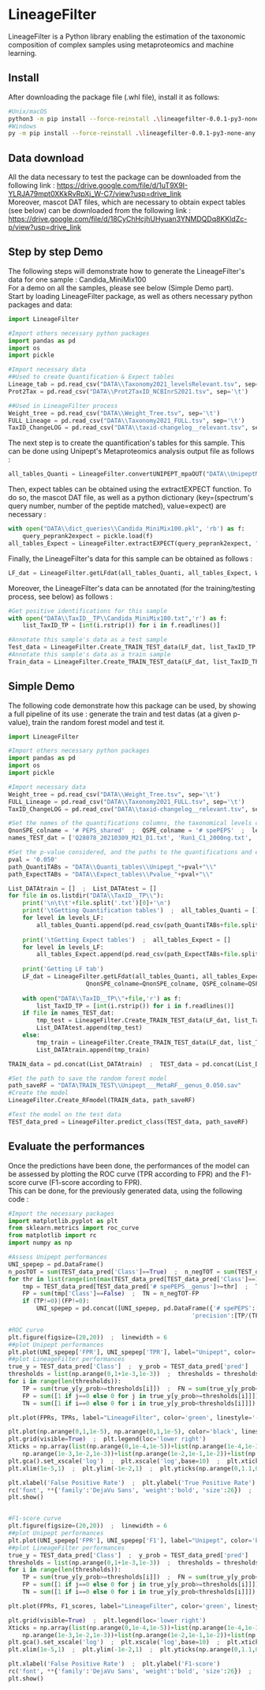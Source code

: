 # LineageFilter

LineageFilter is a Python library enabling the estimation of the taxonomic composition of complex samples using metaproteomics and machine learning.

## Install
After downloading the package file (.whl file), install it as follows:
```bash
#Unix/macOS
python3 -m pip install --force-reinstall .\lineagefilter-0.0.1-py3-none-any.whl
#Windows
py -m pip install --force-reinstall .\lineagefilter-0.0.1-py3-none-any.whl
```

## Data download
All the data necessary to test the package can be downloaded from the following link : https://drive.google.com/file/d/1uT9X9I-YLRJA79mpt0XKkRvRpXj_W-C7/view?usp=drive_link  
Moreover, mascot DAT files, which are necessary to obtain expect tables (see below) can be downloaded from the following link : https://drive.google.com/file/d/18CyChHcjhUHyuan3YNMDQDq8KKldZc-p/view?usp=drive_link

## Step by step Demo
The following steps will demonstrate how to generate the LineageFilter's data for one sample : Candida_MiniMix100  
For a demo on all the samples, please see below (Simple Demo part).  
Start by loading LineageFilter package, as well as others necessary python packages and data:
```python
import LineageFilter

#Import others necessary python packages
import pandas as pd
import os
import pickle

#Import necessary data
##Used to create Quantification & Expect tables
Lineage_tab = pd.read_csv("DATA\\Taxonomy2021_levelsRelevant.tsv", sep='\t')
Prot2Tax = pd.read_csv("DATA\\Prot2TaxID_NCBInrS2021.tsv", sep='\t')

##Used in LineageFilter process
Weight_tree = pd.read_csv("DATA\\Weight_Tree.tsv", sep='\t')
FULL_Lineage = pd.read_csv("DATA\\Taxonomy2021_FULL.tsv", sep='\t')
TaxID_ChangeLOG = pd.read_csv("DATA\\taxid-changelog__relevant.tsv", sep='\t')
```

The next step is to create the quantification's tables for this sample. This can be done using Unipept's Metaproteomics analysis output file as follows :
```python
all_tables_Quanti = LineageFilter.convertUNIPEPT_mpaOUT("DATA\\UnipeptMPA_results\\MPA_results__0.050\\Candida_MiniMix100_mpa.csv", sep='\t')
```

Then, expect tables can be obtained using the extractEXPECT function. To do so, the mascot DAT file, as well as a python dictionary (key=(spectrum's query number, number of the peptide matched), value=expect) are necessary :
```python
with open("DATA\\dict_queries\\Candida_MiniMix100.pkl", 'rb') as f:
    query_peprank2expect = pickle.load(f)
all_tables_Expect = LineageFilter.extractEXPECT(query_peprank2expect, "DATmascot\\Candida_MiniMix100.dat", Lineage_tab, Prot2Tax)
```

Finally, the LineageFilter's data for this sample can be obtained as follows :
```python
LF_dat = LineageFilter.getLFdat(all_tables_Quanti, all_tables_Expect, Weight_tree, FULL_Lineage, TaxID_ChangeLOG)
```

Moreover, the LineageFilter's data can be annotated (for the training/testing process, see below) as follows :
```python
#Get positive identifications for this sample
with open("DATA\\TaxID__TP\\Candida_MiniMix100.txt",'r') as f:
    list_TaxID_TP = [int(i.rstrip()) for i in f.readlines()]

#Annotate this sample's data as a test sample
Test_data = LineageFilter.Create_TRAIN_TEST_data(LF_dat, list_TaxID_TP, test=True)
#Annotate this sample's data as a train sample
Train_data = LineageFilter.Create_TRAIN_TEST_data(LF_dat, list_TaxID_TP, test=False)
```

## Simple Demo
The following code demonstrate how this package can be used, by showing a full pipeline of its use : generate the train and test datas (at a given p-value), train the random forest model and test it.
```python
import LineageFilter

#Import others necessary python packages
import pandas as pd
import os
import pickle

#Import necessary data
Weight_tree = pd.read_csv("DATA\\Weight_Tree.tsv", sep='\t')
FULL_Lineage = pd.read_csv("DATA\\Taxonomy2021_FULL.tsv", sep='\t')
TaxID_ChangeLOG = pd.read_csv("DATA\\taxid-changelog__relevant.tsv", sep='\t')

#Set the names of the quantifications columns, the taxonomical levels considered, and the samples used to test the model
QnonSPE_colname = '# PEPS_shared'  ;  QSPE_colname = '# spePEPS'  ;  levels_LF = ['phylum', 'class', 'order', 'family', 'genus']
names_TEST_dat = ['Q28078_20210309_M21_D1.txt', 'Run1_C1_2000ng.txt', 'Run1_U1_2000ng.txt', 'Run2_P1_2000ng.txt', 'SIHUMI_4bandes.txt']

#Set the p-value considered, and the paths to the quantifications and expect tables
pval = '0.050'
path_QuantiTABs = "DATA\\Quanti_tables\\Unipept_"+pval+"\\"
path_ExpectTABs = "DATA\\Expect_tables\\Pvalue_"+pval+"\\"

List_DATAtrain = []  ;  List_DATAtest = []
for file in os.listdir("DATA\\TaxID__TP\\"):
    print('\n\t\t'+file.split('.txt')[0]+'\n')
    print('\tGetting Quantification tables')  ;  all_tables_Quanti = []
    for level in levels_LF:
        all_tables_Quanti.append(pd.read_csv(path_QuantiTABs+file.split('.txt')[0]+'__'+level+'.tsv', sep='\t'))
    
    print('\tGetting Expect tables')  ;  all_tables_Expect = []
    for level in levels_LF:
        all_tables_Expect.append(pd.read_csv(path_ExpectTABs+file.split('.txt')[0]+'__'+level+'.tsv', sep='\t'))
    
    print('Getting LF tab')
    LF_dat = LineageFilter.getLFdat(all_tables_Quanti, all_tables_Expect, Weight_tree, FULL_Lineage, TaxID_ChangeLOG,
                      QnonSPE_colname=QnonSPE_colname, QSPE_colname=QSPE_colname)
    
    with open("DATA\\TaxID__TP\\"+file,'r') as f:
        list_TaxID_TP = [int(i.rstrip()) for i in f.readlines()]
    if file in names_TEST_dat:
        tmp_test = LineageFilter.Create_TRAIN_TEST_data(LF_dat, list_TaxID_TP, test=True)  ;  tmp_test['sample_ID'] = file.split('.txt')[0]
        List_DATAtest.append(tmp_test)
    else:
        tmp_train = LineageFilter.Create_TRAIN_TEST_data(LF_dat, list_TaxID_TP)  ;  tmp_train['sample_ID'] = file.split('.txt')[0]
        List_DATAtrain.append(tmp_train)

TRAIN_data = pd.concat(List_DATAtrain)  ;  TEST_data = pd.concat(List_DATAtest)

#Set the path to save the random forest model
path_saveRF = "DATA\TRAIN_TEST\\Unipept___MetaRF__genus_0.050.sav"
#Create the model
LineageFilter.Create_RFmodel(TRAIN_data, path_saveRF)

#Test the model on the test data
TEST_data_pred = LineageFilter.predict_class(TEST_data, path_saveRF)
```

## Evaluate the performances
Once the predictions have been done, the performances of the model can be assessed by plotting the ROC curve (TPR according to FPR) and the F1-score curve (F1-score according to FPR).  
This can be done, for the previously generated data, using the following code :
```python
#Import the necessary packages
import matplotlib.pyplot as plt
from sklearn.metrics import roc_curve
from matplotlib import rc
import numpy as np

#Assess Unipept performances
UNI_spepep = pd.DataFrame()
n_posTOT = sum(TEST_data_pred['Class']==True)  ;  n_negTOT = sum(TEST_data_pred['Class']==False)
for thr in list(range(int(max(TEST_data_pred[TEST_data_pred['Class']==1]['# spePEPS__genus']))))[::-1]:
    tmp = TEST_data_pred[TEST_data_pred['# spePEPS__genus']>=thr]  ;  TP = sum(tmp['Class']==True)  ;  FN = n_posTOT-TP
    FP = sum(tmp['Class']==False)  ;  TN = n_negTOT-FP
    if (TP!=0)|(FP!=0):
        UNI_spepep = pd.concat([UNI_spepep, pd.DataFrame({'# spePEPS':[thr], 'FPR':[FP/(FP+TN)], 'TPR':[TP/(TP+FN)],
                                                    'precision':[TP/(TP+FP)], 'F1':[2*TP/(2*TP+FP+FN)], 'thr':[thr]})])

#ROC curve
plt.figure(figsize=(20,20))  ;  linewidth = 6
##plot Unipept performances
plt.plot(UNI_spepep['FPR'], UNI_spepep['TPR'], label="Unipept", color='blue', linestyle='-', linewidth=linewidth)
##plot LineageFilter performances
true_y = TEST_data_pred['Class']  ;  y_prob = TEST_data_pred['pred']  ;  fpr, tpr, thresholds = roc_curve(true_y, y_prob)
thresholds = list(np.arange(0,1+1e-3,1e-3))  ;  thresholds = thresholds[::-1]  ;  FPRs = []  ;  TPRs = []
for i in range(len(thresholds)):
    TP = sum(true_y[y_prob>=thresholds[i]])  ;  FN = sum(true_y[y_prob<thresholds[i]])
    FP = sum([1 if j==0 else 0 for j in true_y[y_prob>=thresholds[i]]])  ;  TPRs.append(TP/(TP+FN))
    TN = sum([1 if i==0 else 0 for i in true_y[y_prob<thresholds[i]]])  ;  FPRs.append(FP/(FP+TN))

plt.plot(FPRs, TPRs, label="LineageFilter", color='green', linestyle='-', linewidth=linewidth)

plt.plot(np.arange(0,1,1e-5), np.arange(0,1,1e-5), color='black', linestyle='--', linewidth=linewidth/5)
plt.grid(visible=True)  ;  plt.legend(loc='lower right')
Xticks = np.array(list(np.arange(0,1e-4,1e-5))+list(np.arange(1e-4,1e-3,1e-4))+list(
    np.arange(1e-3,1e-2,1e-3))+list(np.arange(1e-2,1e-1,1e-2))+list(np.arange(1e-1,1,1e-1))+[1])
plt.gca().set_xscale('log')  ;  plt.xscale('log',base=10)  ;  plt.xticks(Xticks, minor=False)
plt.xlim(1e-5,1)  ;  plt.ylim(-1e-2,1)  ;  plt.yticks(np.arange(0,1.1,0.1), minor=False)

plt.xlabel('False Positive Rate')  ;  plt.ylabel('True Positive Rate')
rc('font', **{'family':'DejaVu Sans', 'weight':'bold', 'size':26})  ;  plt.rc('font', size=35)
plt.show()


#F1-score curve
plt.figure(figsize=(20,20))  ;  linewidth = 6
##plot Unipept performances
plt.plot(UNI_spepep['FPR'], UNI_spepep['F1'], label="Unipept", color='blue', linestyle='-', linewidth=linewidth)
##plot LineageFilter performances
true_y = TEST_data_pred['Class']  ;  y_prob = TEST_data_pred['pred']  ;  fpr, tpr, thresholds = roc_curve(true_y, y_prob)  ;  F1_scores = []
thresholds = list(np.arange(0,1+1e-3,1e-3))  ;  thresholds = thresholds[::-1]  ;  FPRs = []  ;  F1_scores = []
for i in range(len(thresholds)):
    TP = sum(true_y[y_prob>=thresholds[i]])  ;  FN = sum(true_y[y_prob<thresholds[i]])
    FP = sum([1 if j==0 else 0 for j in true_y[y_prob>=thresholds[i]]])  ;  F1_scores.append((2*TP)/(2*TP+FP+FN))
    TN = sum([1 if i==0 else 0 for i in true_y[y_prob<thresholds[i]]])  ;  FPRs.append(FP/(FP+TN))

plt.plot(FPRs, F1_scores, label="LineageFilter", color='green', linestyle='-', linewidth=linewidth)

plt.grid(visible=True)  ;  plt.legend(loc='lower right')
Xticks = np.array(list(np.arange(0,1e-4,1e-5))+list(np.arange(1e-4,1e-3,1e-4))+list(
    np.arange(1e-3,1e-2,1e-3))+list(np.arange(1e-2,1e-1,1e-2))+list(np.arange(1e-1,1,1e-1))+[1])
plt.gca().set_xscale('log')  ;  plt.xscale('log',base=10)  ;  plt.xticks(Xticks, minor=False)
plt.xlim(1e-5,1)  ;  plt.ylim(-1e-2,1)  ;  plt.yticks(np.arange(0,1.1,0.1), minor=False)

plt.xlabel('False Positive Rate')  ;  plt.ylabel('F1-score')
rc('font', **{'family':'DejaVu Sans', 'weight':'bold', 'size':26})  ;  plt.rc('font', size=35)
plt.show()
```
